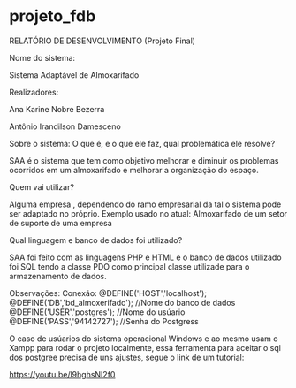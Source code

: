 # projeto_fdb
RELATÓRIO DE DESENVOLVIMENTO (Projeto Final)

Nome do sistema:

Sistema Adaptável de Almoxarifado

Realizadores:

Ana Karine Nobre Bezerra

Antônio Irandilson Damesceno 

Sobre o sistema:
O que é, e o que ele faz, qual problemática ele resolve?

SAA é o sistema que tem como objetivo melhorar e diminuir os problemas ocorridos em um almoxarifado e melhorar a organização do espaço.
 
Quem vai utilizar?

Alguma empresa , dependendo do ramo empresarial da tal o sistema pode ser adaptado no próprio. Exemplo usado no atual: Almoxarifado de um setor de suporte de uma empresa

Qual linguagem e banco de dados foi utilizado?

SAA foi feito com as linguagens PHP e HTML e o banco de dados utilizado foi SQL tendo a classe PDO como principal classe utilizade para o armazenamento de dados.

Observações:
Conexão:
@DEFINE('HOST','localhost');
@DEFINE('DB','bd_almoxerifado'); //Nome do banco de dados 
@DEFINE('USER','postgres'); //Nome do usúario 
@DEFINE('PASS','94142727'); //Senha do Postgress

O caso de usúarios do sistema operacional Windows e ao mesmo usam o Xampp para rodar o projeto localmente, essa ferramenta para aceitar o sql dos postgree  precisa de uns ajustes, segue o link de um tutorial:

https://youtu.be/l9hghsNI2f0




